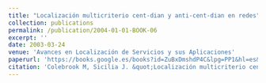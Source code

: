 ```yaml
---
title: "Localización multicriterio cent-dian y anti-cent-dian en redes"
collection: publications
permalink: /publication/2004-01-01-BOOK-06
excerpt: ''
date: 2003-03-24
venue: 'Avances en Localización de Servicios y sus Aplicaciones'
paperurl: 'https://books.google.es/books?id=ZuBxDmshdP4C&lpg=PP1&hl=es&pg=PP1#v=onepage&q&f=false'
citation: 'Colebrook M, Sicilia J. &quot;Localización multicriterio cent-dian y anti-cent-dian en redes&quot;. In <i>Avances en Localización de Servicios y sus Aplicaciones</i>, 1-34. Servicio de Publicaciones de la Universidad de Murcia. ISBN: 84-8371-507-4 (2004)' #'Your Name, You. (2015). &quot;Paper Title Number 3.&quot; <i>Journal 1</i>. 1(3).'
---
```


